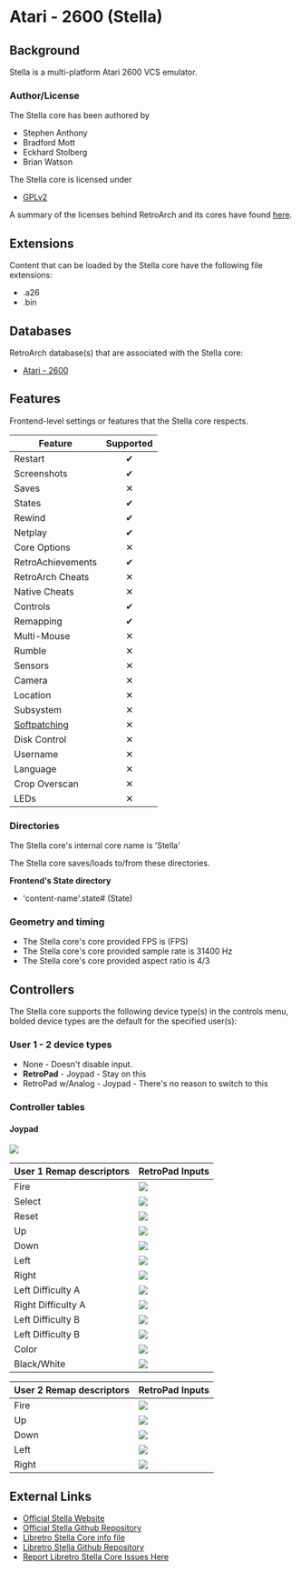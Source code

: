 # Atari - 2600 (Stella)

## Background

Stella is a multi-platform Atari 2600 VCS emulator.

### Author/License

The Stella core has been authored by

- Stephen Anthony
- Bradford Mott
- Eckhard Stolberg
- Brian Watson

The Stella core is licensed under

- [GPLv2](https://github.com/stella-emu/stella/blob/master/License.txt)

A summary of the licenses behind RetroArch and its cores have found [here](https://docs.libretro.com/tech/licenses/).

## Extensions

Content that can be loaded by the Stella core have the following file extensions:

- .a26
- .bin

## Databases

RetroArch database(s) that are associated with the Stella core:

- [Atari - 2600](https://github.com/libretro/libretro-database/blob/master/rdb/Atari%20-%202600.rdb)

## Features

Frontend-level settings or features that the Stella core respects.

| Feature           | Supported |
|-------------------|:---------:|
| Restart           | ✔         |
| Screenshots       | ✔         |
| Saves             | ✕         |
| States            | ✔         |
| Rewind            | ✔         |
| Netplay           | ✔         |
| Core Options      | ✕         |
| RetroAchievements | ✔         |
| RetroArch Cheats  | ✕         |
| Native Cheats     | ✕         |
| Controls          | ✔         |
| Remapping         | ✔         |
| Multi-Mouse       | ✕         |
| Rumble            | ✕         |
| Sensors           | ✕         |
| Camera            | ✕         |
| Location          | ✕         |
| Subsystem         | ✕         |
| [Softpatching](https://docs.libretro.com/guides/softpatching/) | ✕         |
| Disk Control      | ✕         |
| Username          | ✕         |
| Language          | ✕         |
| Crop Overscan     | ✕         |
| LEDs              | ✕         |

### Directories

The Stella core's internal core name is 'Stella'

The Stella core saves/loads to/from these directories.

**Frontend's State directory**

- 'content-name'.state# (State)

### Geometry and timing

- The Stella core's core provided FPS is (FPS)
- The Stella core's core provided sample rate is 31400 Hz
- The Stella core's core provided aspect ratio is 4/3

## Controllers

The Stella core supports the following device type(s) in the controls menu, bolded device types are the default for the specified user(s):

### User 1 - 2 device types

- None - Doesn't disable input.
- **RetroPad** - Joypad - Stay on this
- RetroPad w/Analog - Joypad - There's no reason to switch to this

### Controller tables

#### Joypad

![](/image/controller/atari_2600.png)

| User 1 Remap descriptors | RetroPad Inputs                             |
|--------------------------|---------------------------------------------|
| Fire                     | ![](/image/retropad/retro_b.png)          |
| Select                   | ![](/image/retropad/retro_select.png)     |
| Reset                    | ![](/image/retropad/retro_start.png)      |
| Up                       | ![](/image/retropad/retro_dpad_up.png)    |
| Down                     | ![](/image/retropad/retro_dpad_down.png)  |
| Left                     | ![](/image/retropad/retro_dpad_left.png)  |
| Right                    | ![](/image/retropad/retro_dpad_right.png) |
| Left Difficulty A        | ![](/image/retropad/retro_l1.png)         |
| Right Difficulty A       | ![](/image/retropad/retro_r1.png)         |
| Left Difficulty B        | ![](/image/retropad/retro_l2.png)         |
| Left Difficulty B        | ![](/image/retropad/retro_r2.png)         |
| Color                    | ![](/image/retropad/retro_l3.png)         |
| Black/White              | ![](/image/retropad/retro_r3.png)         |

| User 2 Remap descriptors | RetroPad Inputs                             |
|--------------------------|---------------------------------------------|
| Fire                     | ![](/image/retropad/retro_b.png)          |
| Up                       | ![](/image/retropad/retro_dpad_up.png)    |
| Down                     | ![](/image/retropad/retro_dpad_down.png)  |
| Left                     | ![](/image/retropad/retro_dpad_left.png)  |
| Right                    | ![](/image/retropad/retro_dpad_right.png) | 

## External Links

- [Official Stella Website](https://stella-emu.github.io/)
- [Official Stella Github Repository](https://github.com/stella-emu/stella)
- [Libretro Stella Core info file](https://github.com/libretro/libretro-super/blob/master/dist/info/stella_libretro.info)
- [Libretro Stella Github Repository](https://github.com/libretro/stella-libretro)
- [Report Libretro Stella Core Issues Here](https://github.com/libretro/stella-libretro/issues)